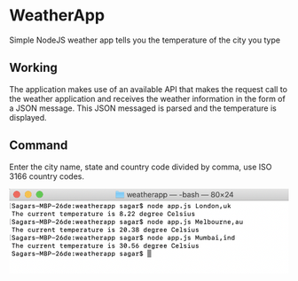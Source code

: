 # WeatherApp
Simple NodeJS weather app tells you the temperature of the city you type

## Working
The application makes use of an available API that makes the request call to the weather application and receives the weather information in the form of a JSON message.
This JSON messaged is parsed and the temperature is displayed.

## Command

Enter the city name, state and country code divided by comma, use ISO 3166 country codes.

![](CommandWeather.PNG)

